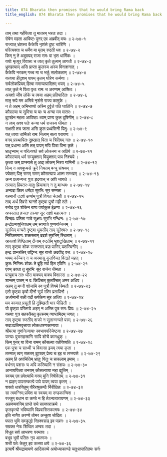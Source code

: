 ```yaml
---
title: 074 Bharata then promises that he would bring Rama back
title_english: 074 Bharata then promises that he would bring Rama back

---
```

<div class="audioEmbed"  caption="श्रीराम-हरिसीताराममूर्ति-घनपाठिभ्यां वचनम्" src="https://archive.org/download/Ramayana-recitation-Sriram-harisItArAmamUrti-Ghanapaati-v2/Kanda_2/Kanda_2_AYK-074-Kaikeyee_Garhanam.mp3"></div>

ताम् तथा गर्हयित्वा तु मातरम् भरतः तदा ।  
रोषेण महता आविष्टः पुनर् एव अब्रवीद् वचः ॥ २-७४-१  
राज्यात् भ्रंशस्व कैकेयि नृशंसे दुष्ट चारिणि ।  
परित्यक्ता च धर्मेण मा मृतम् रुदती भव ॥ २-७४-२  
किम् नु ते अदूषयद् राजा रामः वा भृश धार्मिकः ।  
ययोः मृत्युर् विवासः च त्वत् कृते तुल्यम् आगतौ ॥ २-७४-३  
भ्रूणहत्याम् असि प्राप्ता कुलस्य अस्य विनाशनात् ।  
कैकेयि नरकम् गच्च मा च भर्तुः सलोकताम् ॥ २-७४-४  
यत्त्वया हीदृशम् पापम् कृतम् घोरेण कर्मणा ।  
सर्वलोकप्रियम् हित्वा ममाप्यापादितम् भयम् ॥ २-७४-५  
त्वत् कृते मे पिता वृत्तः रामः च अरण्यम् आश्रितः ।  
अयशो जीव लोके च त्वया अहम् प्रतिपादितः ॥ २-७४-६  
मातृ रूपे मम अमित्रे नृशंसे राज्य कामुके ।  
न ते अहम् अभिभाष्यो अस्मि दुर्वृत्ते पति घातिनि ॥ २-७४-७  
कौसल्या च सुमित्रा च याः च अन्या मम मातरः ।  
दुह्खेन महता आविष्टाः त्वाम् प्राप्य कुल दूषिणीम् ॥ २-७४-८  
न त्वम् अश्व पतेः कन्या धर्म राजस्य धीमतः ।  
राक्षसी तत्र जाता असि कुल प्रध्वंसिनी पितुः ॥ २-७४-९  
यत् त्वया धार्मिको रामः नित्यम् सत्य परायणः ।  
वनम् प्रस्थापितः दुह्खात् पिता च त्रिदिवम् गतः ॥ २-७४-१०  
यत् प्रधाना असि तत् पापम् मयि पित्रा विना कृते ।  
भ्रातृभ्याम् च परित्यक्ते सर्व लोकस्य च अप्रिये ॥ २-७४-११  
कौसल्याम् धर्म सम्युक्ताम् वियुक्ताम् पाप निश्चये ।  
कृत्वा कम् प्राप्स्यसे तु अद्य लोकम् निरय गामिनी ॥ २-७४-१२  
किम् न अवबुध्यसे क्रूरे नियतम् बन्धु संश्रयम् ।  
ज्येष्ठम् पितृ समम् रामम् कौसल्याय आत्म सम्भवम् ॥ २-७४-१३  
अन्ग प्रत्यन्गजः पुत्रः हृदयाच् च अपि जायते ।  
तस्मात् प्रियतरः मातुः प्रियत्वान् न तु बान्धवः ॥ २-७४-१४  
अन्यदा किल धर्मज्ञा सुरभिः सुर सम्मता ।  
वहमानौ ददर्श उर्व्याम् पुत्रौ विगत चेतसौ ॥ २-७४-१५  
ताव् अर्ध दिवसे श्रान्तौ दृष्ट्वा पुत्रौ मही तले ।  
रुरोद पुत्र शोकेन बाष्प पर्याकुल ईक्षणा ॥ २-७४-१६  
अधस्तात् व्रजतः तस्याः सुर राज्ञो महात्मनः ।  
बिन्दवः पतिता गात्रे सूक्ष्माः सुरभि गन्धिनः ॥ २-७४-१७  
इन्द्रोऽप्यश्रुनिपातम् तम् स्वगात्रे पुण्यगन्धिनम् ।  
सुरभिम् मन्यते दृष्ट्वा भूयसीम् ताम् सुरेश्वरः ॥ २-७४-१८  
निरीक्समाणः शक्रस्ताम् ददर्श सुरभिम् स्थिताम् ।  
आकाशे विष्ठिताम् दीनाम् रुदतीम् भृशदुःखिताम् ॥ २-७४-१९  
ताम् दृष्ट्वा शोक सम्तप्ताम् वज्र पाणिर् यशस्विनीम् ।  
इन्द्रः प्रान्जलिर् उद्विग्नः सुर राजो अब्रवीद् वचः ॥ २-७४-२०  
भयम् कच्चिन् न च अस्मासु कुतश्चित् विद्यते महत् ।  
कुतः निमित्तः शोकः ते ब्रूहि सर्व हित एषिणि ॥ २-७४-२१  
एवम् उक्ता तु सुरभिः सुर राजेन धीमता ।  
पत्युवाच ततः धीरा वाक्यम् वाक्य विशारदा ॥ २-७४-२२  
शान्तम् पातम् न वः किञ्चित् कुतश्चित् अमर अधिप ।  
अहम् तु मग्नौ शोचामि स्व पुत्रौ विषमे स्थितौ ॥ २-७४-२३  
एतौ दृष्ट्वा कृषौ दीनौ सूर्य रश्मि प्रतापिनौ ।  
अर्ध्यमानौ बली वर्दौ कर्षकेण सुर अधिप ॥ २-७४-२४  
मम कायात् प्रसूतौ हि दुह्खितौ भार पीडितौ ।  
यौ दृष्ट्वा परितप्ये अहम् न अस्ति पुत्र समः प्रियः ॥ २-७४-२५  
यस्याः पुत्र सहस्त्रैस्तु कृत्स्नम् व्याप्तमिदम् जगत् ।  
ताम् दृष्ट्वा रुदतीम् शक्रो न सुतान्मन्यते परम् ॥ २-७४-२६  
सदाऽप्रतिमवृत्ताया लोकधारणकाम्यया ।  
श्रीमत्या गुणनित्यायाः स्वभावपरिचेष्टया ॥ २-७४-२७  
यस्याः पुत्रसहस्राणि सापि शोचै कामधुक् ।  
किम् पुनर् या विना रामम् कौसल्या वर्तयिष्यति ॥ २-७४-२८  
एक पुत्रा च साध्वी च विवत्सा इयम् त्वया कृता ।  
तस्मात् त्वम् सततम् दुह्खम् प्रेत्य च इह च लप्स्यसे ॥ २-७४-२९  
अहम् हि अपचितिम् भ्रातुः पितुः च सकलाम् इमाम् ।  
वर्धनम् यशसः च अपि करिष्यामि न संशयः ॥ २-७४-३०  
आनाययित्वा तनयम् कौसल्याया महा द्युतिम् ।  
स्वयम् एव प्रवेक्ष्यामि वनम् मुनि निषेवितम् ॥ २-७४-३१  
न ह्यहम् पापसम्कल्पे पापे पापम् त्वया कृतम् ।  
शक्तो धारयितुम् पौरैरश्रुकण्ठै र्निरीक्षितः ॥ २-७४-३२  
सा त्वमग्निम् प्रविश वा स्वयम् वा दण्डकान्विश ।  
रज्जुम् बधान वा कण्ठे न हि तेऽन्यत्परायणम् ॥ २-७४-३३  
अहमप्यवनिम् प्राप्ते रामे सत्यपराक्रमे ।  
कृतकृत्यो भविष्यामि विप्रवासितकल्मषः ॥ २-७४-३४  
इति नागैव अरण्ये तोमर अन्कुश चोदितः ।  
पपात भुवि सम्क्रुद्धो निह्श्वसन्न् इव पन्नगः ॥ २-७४-३५  
सम्रक्त नेत्रः शिथिल अम्बरः तदा ।  
विधूत सर्व आभरणः परम्तपः ।  
बभूव भूमौ पतितः नृप आत्मजः ।  
शची पतेः केतुर् इव उत्सव क्षये ॥ २-७४-३६  
इत्यार्षे श्रीमद्रामायणे आदिकाव्ये अयोध्याकाण्डे चतुःसप्ततितमः सर्गः